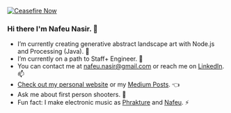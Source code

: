 [![Ceasefire Now](https://badge.techforpalestine.org/default)](https://techforpalestine.org/learn-more)

### Hi there I'm Nafeu Nasir. 👋

- I’m currently creating generative abstract landscape art with Node.js and Processing (Java). 🌄
- I’m currently on a path to Staff+ Engineer. 🌱
- You can contact me at [nafeu.nasir@gmail.com](mailto:nafeu.nasir@gmail.com) or reach me on [LinkedIn](https://www.linkedin.com/in/nafeu-nasir-aa679b60/). 📫
- [Check out my personal website](http://nafeu.com) or my [Medium Posts](https://nafeu.medium.com). 👈
- Ask me about first person shooters. 💬
- Fun fact: I make electronic music as [Phrakture](https://open.spotify.com/artist/4AlnXoFGT5zl3v85ScIOzK?si=bCVknj8wRreXnGE1DZ5teg) and [Nafeu](https://open.spotify.com/artist/5NhwrCkzOykT6SdxGzwEtL?si=j3LHo3jHSTGR6CO1x4ODWQ). ⚡
